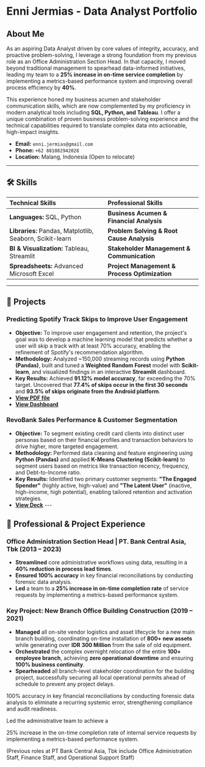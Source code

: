 # Enni Jermias - Data Analyst Portfolio

## About Me

As an aspiring Data Analyst driven by core values of integrity, accuracy, and proactive problem-solving, I leverage a strong foundation from my previous role as an Office Administration Section Head. In that capacity, I moved beyond traditional management to spearhead data-informed initiatives, leading my team to a **25% increase in on-time service completion** by implementing a metrics-based performance system and improving overall process efficiency by **40%**.

This experience honed my business acumen and stakeholder communication skills, which are now complemented by my proficiency in modern analytical tools including **SQL, Python, and Tableau**. I offer a unique combination of proven business problem-solving experience and the technical capabilities required to translate complex data into actionable, high-impact insights.

* **Email:** `enni.jermias@gmail.com`
* **Phone:** `+62 881082942028`
* **Location:** Malang, Indonesia (Open to relocate)

---

## 🛠️ Skills

| Technical Skills | Professional Skills |
| :--- | :--- |
| **Languages:** SQL, Python | **Business Acumen & Financial Analysis** |
| **Libraries:** Pandas, Matplotlib, Seaborn, Scikit-learn | **Problem Solving & Root Cause Analysis** |
| **BI & Visualization:** Tableau, Streamlit | **Stakeholder Management & Communication** |
| **Spreadsheets:** Advanced Microsoft Excel | **Project Management & Process Optimization** |

---

## 📂 Projects

### Predicting Spotify Track Skips to Improve User Engagement
* **Objective:** To improve user engagement and retention, the project's goal was to develop a machine learning model that predicts whether a user will skip a track with at least 70% accuracy, enabling the refinement of Spotify's recommendation algorithm.
* **Methodology:** Analyzed ~150,000 streaming records using **Python (Pandas)**, built and tuned a **Weighted Random Forest** model with **Scikit-learn**, and visualized findings in an interactive **Streamlit** dashboard.
* **Key Results:** Achieved **91.12% model accuracy**, far exceeding the 70% target. Uncovered that **77.4% of skips occur in the first 30 seconds** and **93.5% of skips originate from the Android platform**.
* **[View PDF file](https://drive.google.com/file/d/1vSLozk2oMHycUSwZh4fb0z8em722d369/view?usp=sharing)**
* **[View Dashboard](https://spotify-skip-prediction-dashboard.streamlit.app/?embed_options=light_theme)**

### RevoBank Sales Performance & Customer Segmentation
* **Objective:** To segment existing credit card clients into distinct user personas based on their financial profiles and transaction behaviors to drive higher, more targeted engagement.
* **Methodology:** Performed data cleaning and feature engineering using **Python (Pandas)** and applied **K-Means Clustering (Scikit-learn)** to segment users based on metrics like transaction recency, frequency, and Debt-to-Income ratio.
* **Key Results:** Identified two primary customer segments: **"The Engaged Spender"** (highly active, high-value) and **"The Latent User"** (inactive, high-income, high potential), enabling tailored retention and activation strategies.
* **[View Deck](https://docs.google.com/presentation/d/1qrlX4-W6nHXHCN2Qsdh9sn0r_aMyTPKx1tzqrYytwj4/edit?usp=sharing)** ---

## 🏢 Professional & Project Experience

### Office Administration Section Head | PT. Bank Central Asia, Tbk (2013 – 2023)
* **Streamlined** core administrative workflows using data, resulting in a **40% reduction in process lead times**.
* **Ensured 100% accuracy** in key financial reconciliations by conducting forensic data analysis.
* **Led** a team to a **25% increase in on-time completion rate** of service requests by implementing a metrics-based performance system.

### Key Project: New Branch Office Building Construction (2019 – 2021)
* **Managed** all on-site vendor logistics and asset lifecycle for a new main branch building, coordinating on-time installation of **800+ new assets** while generating over **IDR 300 Million** from the sale of old equipment.
* **Orchestrated** the complex overnight relocation of the entire **100+ employee branch**, achieving **zero operational downtime** and ensuring **100% business continuity**.
* **Spearheaded** all branch-level stakeholder coordination for the building project, successfully securing all local operational permits ahead of schedule to prevent any project delays.

100% accuracy in key financial reconciliations by conducting forensic data analysis to eliminate a recurring systemic error, strengthening compliance and audit readiness.


Led the administrative team to achieve a 

25% increase in the on-time completion rate of internal service requests by implementing a metrics-based performance system.



(Previous roles at PT Bank Central Asia, Tbk include Office Administration Staff, Finance Staff, and Operational Support Staff) 

